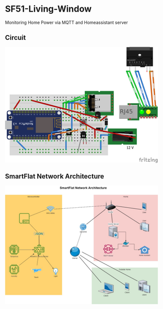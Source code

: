# SF51-Living-Window
 Monitoring Home Power via MQTT and Homeassistant server
 
## Circuit
![Circuit](https://github.com/Ahmedhkad/SF51-Home-Power/blob/master/Circuit/SF51-Home-Power_bb.png)

## SmartFlat Network Architecture
![SmartFlat Network Architecture](https://github.com/Ahmedhkad/SF51-Kitchen-Light/blob/master/SmartFlat%20Network%20Architecture.jpg)
